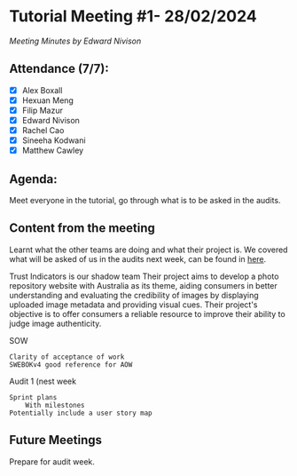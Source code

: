 # Tutorial Meeting #1- 28/02/2024

*Meeting Minutes by Edward Nivison*

## Attendance (7/7):

- [X] Alex Boxall
- [X] Hexuan Meng
- [X] Filip Mazur
- [X] Edward Nivison
- [X] Rachel Cao
- [X] Sineeha Kodwani
- [X] Matthew Cawley

## Agenda:

Meet everyone in the tutorial, go through what is to be asked in the audits. 

## Content from the meeting

Learnt what the other teams are doing and what their project is.
We covered what will be asked of us in the audits next week, can be found in [here](https://comp.anu.edu.au/TechLauncher/current_students/evaluation/project_audits/).

Trust Indicators is our shadow team
Their project aims to develop a photo repository website with Australia as its theme, aiding consumers in better understanding and evaluating the credibility of images by displaying uploaded image metadata and providing visual cues. Their project's objective is to offer consumers a reliable resource to improve their ability to judge image authenticity.

SOW

    Clarity of acceptance of work
    SWEBOKv4 good reference for AOW

Audit 1 (nest week

    Sprint plans
        With milestones
    Potentially include a user story map

## Future Meetings

Prepare for audit week.
